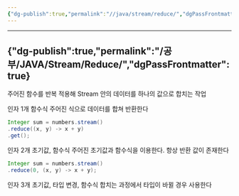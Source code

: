 ```yaml
---
{"dg-publish":true,"permalink":"//java/stream/reduce/","dgPassFrontmatter":true}
---
```



---
{"dg-publish":true,"permalink":"/공부/JAVA/Stream/Reduce/","dgPassFrontmatter":true}
---

주어진 함수를 반복 적용해 Stream 안의 데이터를 하나의 값으로 합치는 작업

인자 1개 
함수식
주어진 식으로 데이터를 합쳐 반환한다
````java
Integer sum = numbers.stream()
.reduce((x, y) -> x + y)
.get();
````


인자 2개 
초기값, 함수식
주어진 초기값과 함수식을 이용한다. 항상 반환 값이 존재한다
````java
Integer sum = numbers.stream()
.reduce(0, (x, y) -> x + y);
````

인자 3개
초기값, 타입 변경, 함수식
합치는 과정에서 타입이 바뀔 경우 사용한다